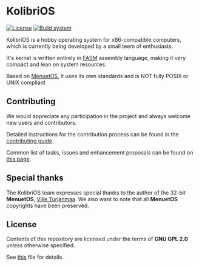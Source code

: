 # KolibriOS

[![License](https://img.shields.io/badge/License-GPL%202.0-green)](./COPYING.TXT)
[![Build system](https://git.kolibrios.org/KolibriOS/kolibrios/actions/workflows/build.yaml/badge.svg)](https://git.kolibrios.org/KolibriOS/kolibrios/actions/workflows/build.yaml)

KolibriOS is a hobby operating system for x86-compatible computers, which is currently being developed by a small teem of enthusiasts.

It's kernel is written entirely in [FASM](https://flatassembler.net/) assembly language, making it very compact and lean on system resources.

Based on [MenuetOS](https://www.menuetos.net/), it uses its own standards and is NOT fully POSIX or UNIX compliant

## Contributing

We would appreciate any participation in the project and always welcome new users and contributors.

Detailed instructions for the contribution process can be found in the [contributing guide](./CONTRIBUTING.md).

Common list of tasks, issues and enhancement proposals can be found on [this page](https://git.kolibrios.org/KolibriOS/kolibrios/issues).

## Special thanks

The KolibriOS team expresses special thanks to the author of the 32-bit **MenuetOS**, [Ville Turjanmaa](https://www.menuetos.net/contact.htm). We also want to note that all **MenuetOS** copyrights have been preserved.

## License

Contents of this repository are licensed under the terms of **GNU GPL 2.0** unless otherwise specified.

See [this](./COPYING.TXT) file for details.
